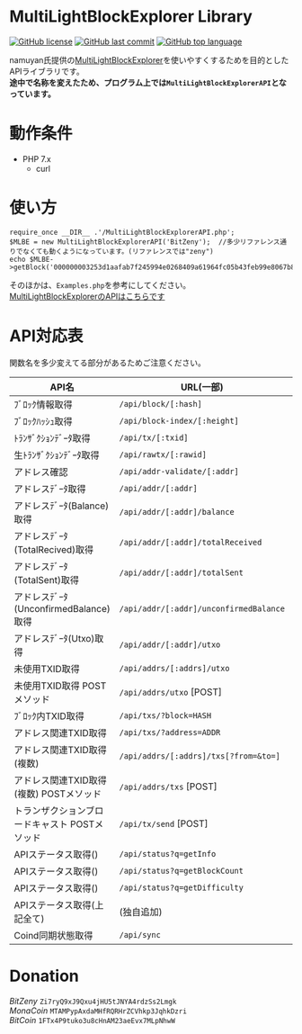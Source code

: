 # MultiLightBlockExplorer Library
[![GitHub license](https://img.shields.io/github/license/zinntikumugai/MultiLightBlockExplorerAPI.svg)](https://github.com/zinntikumugai/MultiLightBlockExplorerAPI/blob/master/LICENSE)
[![GitHub last commit](https://img.shields.io/github/last-commit/zinntikumugai/MultiLightBlockExplorerAPI.svg)](https://github.com/zinntikumugai/MultiLightBlockExplorerAPI)
[![GitHub top language](https://img.shields.io/github/languages/top/zinntikumugai/MultiLightBlockExplorerAPI.svg)](https://github.com/zinntikumugai/MultiLightBlockExplorerAPI)

namuyan氏提供の[MultiLightBlockExplorer](http://namuyan.dip.jp/MultiLightBlockExplorer/)を使いやすくするためを目的としたAPIライブラリです。  
**途中で名称を変えたため、プログラム上では`MultiLightBlockExplorerAPI`となっています。**
# 動作条件
- PHP 7.x
    - curl

# 使い方
```
require_once __DIR__ .'/MultiLightBlockExplorerAPI.php';
$MLBE = new MultiLightBlockExplorerAPI('BitZeny');  //多少リファレンス通りでなくても動くようになっています。(リファレンスでは"zeny")
echo $MLBE->getBlock('000000003253d1aafab7f245994e0268409a61964fc05b43feb99e8067b87e9f');
```
そのほかは、`Examples.php`を参考にしてください。  
[MultiLightBlockExplorerのAPIはこちらです](http://namuyan.dip.jp/MultiLightBlockExplorer/APIlist.html)

# API対応表
関数名を多少変えてる部分があるためご注意ください。  

| API名 | URL(一部) | 関数名 |
----|----|----
| ﾌﾞﾛｯｸ情報取得 | `/api/block/[:hash]` | getBlock($hash) |
| ﾌﾞﾛｯｸﾊｯｼｭ取得 | `/api/block-index/[:height]` | getBlockIndex($height) |
| ﾄﾗﾝｻﾞｸｼｮﾝﾃﾞｰﾀ取得 | `/api/tx/[:txid]` | getTx($txid) |
| 生ﾄﾗﾝｻﾞｸｼｮﾝﾃﾞｰﾀ取得 | `/api/rawtx/[:rawid]` | getRawTx($rawTxid) |
| アドレス確認 | `/api/addr-validate/[:addr]` | getAddrValidate($addr) |
| アドレスﾃﾞｰﾀ取得 | `/api/addr/[:addr]` | getAddr($addr) |
| アドレスﾃﾞｰﾀ(Balance)取得 | `/api/addr/[:addr]/balance` | getAddrBalance($addr) |
| アドレスﾃﾞｰﾀ(TotalRecived)取得 | `/api/addr/[:addr]/totalReceived` | getAddrTotalRecived($addr) |
| アドレスﾃﾞｰﾀ(TotalSent)取得 | `/api/addr/[:addr]/totalSent` | getAddrTotalSent($addr) |
| アドレスﾃﾞｰﾀ(UnconfirmedBalance)取得 | `/api/addr/[:addr]/unconfirmedBalance` | getAddrUnconfirmedBalance($addr) |
| アドレスﾃﾞｰﾀ(Utxo)取得 | `/api/addr/[:addr]/utxo` | getAddrUtxo($addr) |
| 未使用TXID取得 | `/api/addrs/[:addrs]/utxo` | getAddrsUtxos($addr = []) |
| 未使用TXID取得 POSTメソッド | `/api/addrs/utxo` [POST] | (未実装) |
| ﾌﾞﾛｯｸ内TXID取得 | `/api/txs/?block=HASH` | getBlockTxid($hash) |
| アドレス関連TXID取得 | `/api/txs/?address=ADDR` | getAddrTxid($addr) |
| アドレス関連TXID取得(複数) | `/api/addrs/[:addrs]/txs[?from=&to=]` | (動作確認できなかったため未実装) |
| アドレス関連TXID取得(複数) POSTメソッド | `/api/addrs/txs` [POST] | (未実装) |
| トランザクションブロードキャスト POSTメソッド | `/api/tx/send` [POST] | (未実装) |
| APIステータス取得() | `/api/status?q=getInfo` | getAPIGetInfo() |
| APIステータス取得() | `/api/status?q=getBlockCount` | getAPIGetBlockCount() |
| APIステータス取得() | `/api/status?q=getDifficulty` | getAPIGetDifficulty() |
| APIステータス取得(上記全て) | (独自追加) | getAPIStatus() |
| Coind同期状態取得 | `/api/sync` | getCoindSync() |

# Donation
_BitZeny_
`Zi7ryQ9xJ9Qxu4jHU5tJNYA4rdzSs2Lmgk`  
_MonaCoin_
`MTAMPypAxdaMHfRQRHrZCVhkp3JqhkDzri`  
_BitCoin_
`1FTx4P9tuko3u8cHnAM23aeEvx7MLpNhwW`
